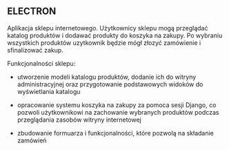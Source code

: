 ## **ELECTRON**

Aplikacja sklepu internetowego. Użytkownicy sklepu mogą 
przeglądać katalog produktów i dodawać produkty do koszyka 
na zakupy. Po wybraniu wszystkich produktów uzytkownik
będzie mógł złozyć zamówienie i sfinalizować zakup.

Funkcjonalności sklepu:
* utworzenie modeli katalogu produktów, dodanie ich 
do witryny administracyjnej oraz przygotowanie podstawowych widoków
  do wyświetlania katalogu
  
* opracowanie systemu koszyka na zakupy za pomoca sesji Django,
co pozwoli użytkownikowi na zachowanie wybranych produktów podczas
  przeglądania zasobów witryny internetowej
  
* zbudowanie formuarza i funkcjonalności, które pozwolą na składanie zamówień 